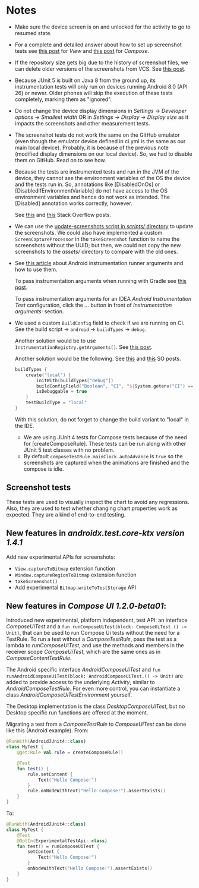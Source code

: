 # Notes
- Make sure the device screen is on and unlocked for the activity to go to resumed state.
- For a complete and detailed answer about how to set up screenshot tests see
  [this post](https://stackoverflow.com/a/69259011) for *View* and
  [this post](https://stackoverflow.com/a/69176420) for *Compose*.
- If the repository size gets big due to the history of screenshot files,
  we can delete older versions of the screenshots from VCS.
  See [this post](https://stackoverflow.com/q/26831494/).
- Because JUnit 5 is built on Java 8 from the ground up, its instrumentation tests
  will only run on devices running Android 8.0 (API 26) or newer. Older phones will
  skip the execution of these tests completely, marking them as "ignored".
- Do not change the device display dimensions in
  *Settings* -> *Developer options* -> *Smallest width* OR in *Settings* -> *Display* -> *Display size*
  as it impacts the screenshots and other measurement tests.
- The screenshot tests do not work the same on the GitHub emulator
  (even though the emulator device defined in ci.yml is the same as our main local device).
  Probably, it is because of the previous note (modified display dimensions on our local device).
  So, we had to disable them on GitHub. Read on to see how.
- Because the tests are instrumented tests and run in the JVM of the device,
  they cannot see the environment variables of the OS the device and the tests run in.
  So, annotations like [DisabledOnOs] or [DisabledIfEnvironmentVariable] do not
  have access to the OS environment variables and hence do not work as intended.
  The [Disabled] annotation works correctly, however.

  See [this](https://stackoverflow.com/q/42675547) and [this](https://stackoverflow.com/q/40156906) Stack Overflow posts.

- We can use the [update-screenshots script in *scripts/* directory](../../../scripts/update-test-screenshots.main.kts)
  to update the screenshots. We could also have implemented a custom `ScreenCaptureProcessor`
  in the `takeScreenshot` function to name the screenshots without the UUID; but then,
  we could not copy the new screenshots to the *assets/* directory to compare with the old ones.
- See [this article](https://medium.com/stepstone-tech/exploring-androidjunitrunner-filtering-options-df26d30b4f60)
  about Android instrumentation runner arguments and how to use them.

  To pass instrumentation arguments when running with Gradle see
  [this post](https://stackoverflow.com/a/46183452).

  To pass instrumentation arguments for an IDEA *Android Instrumentation Test* configuration,
  click the *...* button in front of *Instrumentation arguments:* section.

- We used a custom `BuildConfig` field to check if we are running on CI.
  See the build script -> `android` -> `buildTypes` -> `debug`.

  Another solution would be to use `InstrumentationRegistry.getArguments()`.
  See [this post](https://stackoverflow.com/a/46183452).

  Another solution would be the following.
  See [this](https://stackoverflow.com/q/42675547) and [this](https://stackoverflow.com/q/40156906) SO posts.
  ```kotlin
  buildTypes {
      create("local") {
          initWith(buildTypes["debug"])
          buildConfigField("Boolean", "CI", "${System.getenv("CI") == "true"}")
          isDebuggable = true
      }
      testBuildType = "local"
  }
  ```
  With this solution, do not forget to change the build variant to "local" in the IDE.

  - We are using JUnit 4 tests for Compose tests because of the need for [createComposeRule]. 
    These tests can be run along with other JUnit 5 test classes with no problem. 
  - By default `composeTestRule.mainClock.autoAdvance` is `true` so the
    screenshots are captured when the animations are finished and the compose is idle.

## Screenshot tests
These tests are used to visually inspect the chart to avoid any regressions.
Also, they are used to test whether changing chart properties work as expected.
They are a kind of end-to-end testing.

## New features in *androidx.test.core-ktx version 1.4.1*

Add new experimental APIs for screenshots:
  - `View.captureToBitmap` extension function
  - `Window.captureRegionToBitmap` extension function
  - `takeScreenshot()`
  - Add experimental `Bitmap.writeToTestStorage` API

## New features in *Compose UI 1.2.0-beta01*:

Introduced new experimental, platform independent, test API: an interface *ComposeUiTest* and a
`fun runComposeUiTest(block: ComposeUiTest.() -> Unit)`, that can be used to run Compose Ui tests without
the need for a TestRule. To run a test without a *ComposeTestRule*, pass the test as a lambda to *runComposeUiTest*,
and use the methods and members in the receiver scope *ComposeUiTest*, which are the same ones as in
*ComposeContentTestRule*.

The Android specific interface *AndroidComposeUiTest*
and `fun runAndroidComposeUiTest(block: AndroidComposeUiTest.() -> Unit)`
are added to provide access to the underlying *Activity*, similar to *AndroidComposeTestRule*.
For even more control, you can instantiate a class *AndroidComposeUiTestEnvironment* yourself.

The Desktop implementation is the class *DesktopComposeUiTest*, but no Desktop specific run functions are offered at the
moment.

Migrating a test from a *ComposeTestRule* to *ComposeUiTest* can be done like this (Android example).
From:

```kotlin
@RunWith(AndroidJUnit4::class)
class MyTest {
    @get:Rule val rule = createComposeRule()

    @Test
    fun test() {
        rule.setContent {
            Text("Hello Compose!")
        }
        rule.onNodeWithText("Hello Compose!").assertExists()
    }
}
```

To:

```kotlin
@RunWith(AndroidJUnit4::class)
class MyTest {
    @Test
    @OptIn(ExperimentalTestApi::class)
    fun test() = runComposeUiTest {
        setContent {
            Text("Hello Compose!")
        }
        onNodeWithText("Hello Compose!").assertExists()
    }
}
```
